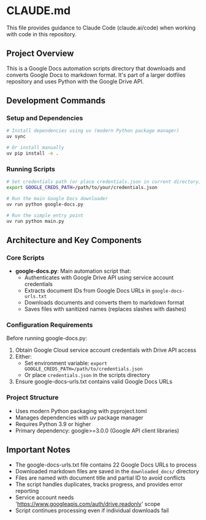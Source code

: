 # CLAUDE.md

This file provides guidance to Claude Code (claude.ai/code) when working with code in this repository.

## Project Overview

This is a Google Docs automation scripts directory that downloads and converts Google Docs to markdown format. It's part of a larger dotfiles repository and uses Python with the Google Drive API.

## Development Commands

### Setup and Dependencies
```bash
# Install dependencies using uv (modern Python package manager)
uv sync

# Or install manually
uv pip install -e .
```

### Running Scripts
```bash
# Set credentials path (or place credentials.json in current directory)
export GOOGLE_CREDS_PATH=/path/to/your/credentials.json

# Run the main Google Docs downloader
uv run python google-docs.py

# Run the simple entry point
uv run python main.py
```

## Architecture and Key Components

### Core Scripts
- **google-docs.py**: Main automation script that:
  - Authenticates with Google Drive API using service account credentials
  - Extracts document IDs from Google Docs URLs in `google-docs-urls.txt`
  - Downloads documents and converts them to markdown format
  - Saves files with sanitized names (replaces slashes with dashes)

### Configuration Requirements
Before running google-docs.py:
1. Obtain Google Cloud service account credentials with Drive API access
2. Either:
   - Set environment variable: `export GOOGLE_CREDS_PATH=/path/to/credentials.json`
   - Or place `credentials.json` in the scripts directory
3. Ensure google-docs-urls.txt contains valid Google Docs URLs

### Project Structure
- Uses modern Python packaging with pyproject.toml
- Manages dependencies with uv package manager
- Requires Python 3.9 or higher
- Primary dependency: google>=3.0.0 (Google API client libraries)

## Important Notes
- The google-docs-urls.txt file contains 22 Google Docs URLs to process
- Downloaded markdown files are saved in the `downloaded_docs/` directory
- Files are named with document title and partial ID to avoid conflicts
- The script handles duplicates, tracks progress, and provides error reporting
- Service account needs 'https://www.googleapis.com/auth/drive.readonly' scope
- Script continues processing even if individual downloads fail